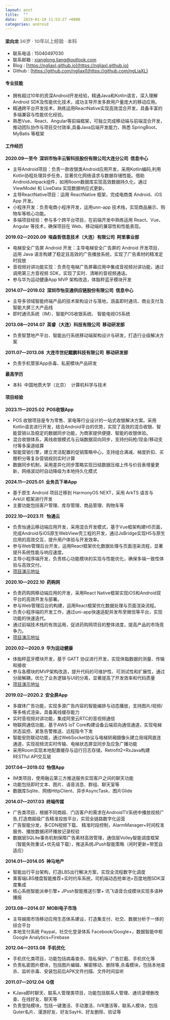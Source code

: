 ```yaml
---
layout: post
title:  ""
date:   2019-01-10 11:53:27 +0800
categories: android
---
```


#### 梁向龙 <span style="font-size:15px;color:grey">36岁 · 10年以上经验 · 本科<span>
- 	联系电话 : 15040497030
-	联系邮箱 : <a href="mailto:xianglong.liang@outlook.com">xianglong.liang@outlook.com</a>
-	Blog : [https://ngliaxl.github.io](https://ngliaxl.github.io)
-	Github : [https://github.com/ngliaxl](https://github.com/ngLiaXL)

####	专业技能
-	拥有超过10年的资深Android开发经验，精通Java和Kotlin语言，深入理解Android SDK及性能优化技术，成功主导开发多款用户量庞大的移动应用。
-	精通跨平台开发技术，熟练运用ReactNative实现高效混合开发，具备丰富的多端兼容与性能优化经验。
-	熟悉Vue、React、Angular等前端框架，可独立完成移动端与前端混合开发，推动团队协作与项目交付效率,具备Java后端开发能力，熟悉 SpringBoot、MyBatis 等框架

####	工作经历 
**2020.09—至今&nbsp;&nbsp;深圳市怡丰云智科技股份有限公司大连分公司&nbsp;&nbsp;信息中心**
- 主导Android项目：负责一款收银类Android应用开发，采用Kotlin编码,利用Kotlin协程处理异步任务，显著优化网络请求与数据存储性能。借助AndroidJetpack组件，如用Room数据库实现高效数据持久化，通过 ViewModel 和 LiveData 实现数据响应式更新。
- 主导ReactNative项目：运用 ReactNative 框架，完成电商类 Android、iOS App 开发。
- 小程序开发：负责电商小程序开发，运用unn-app 技术栈，实现商品展示、购物车等核心功能。
- 多端项目经验：参与多个跨平台项目，在前端开发中熟练运用 React、Vue、Angular 等技术，确保项目在 Web、移动端的兼容性和性能表现。

**2019.02—2020.09&nbsp;&nbsp;埃森哲信息技术（大连）有限公司&nbsp;&nbsp;阿里事业部**
- 电梯安全广告屏 Android 开发：主导电梯安全广告屏的 Android 开发项目，运用 Java 语言构建了稳定且高效的广告播放系统，实现了广告素材的精准定时投放
- 音视频对讲功能实现：负责在电梯广告屏幕应用中集成音视频对讲功能，通过调用第三方音视频 SDK，实现了实时、清晰的音视频通话。
- 参与华为运动健康App MVP 架构改造，体脂秤蓝牙模块开发

**2014.07—2019.02&nbsp;&nbsp;深圳市怡亚通供应链股份有限公司&nbsp;&nbsp;信息中心** 
- 主导多领域智能终端产品的技术架构设计与落地，涵盖即时通讯、商业支付及智能大屏三大产品线
- 即时通讯系统（IM）、智能POS收银系统、 智能电视OS系统

**2013.08—2014.07&nbsp;&nbsp;英睿（大连）科技有限公司&nbsp;&nbsp;移动研发部**
- 负责智慧地产平台、智能出行系统移动端架构设计与研发，打造行业级解决方案

**2011.07—2013.08&nbsp;&nbsp;大连市世纪鲲鹏科技有限公司&nbsp;&nbsp;移动研发部**
- 负责手机管家App杀毒、私密模块产品研发

**最高学历**
-   本科&nbsp;&nbsp;中国地质大学（北京）&nbsp;&nbsp;计算机科学与技术

####	项目经验

**2023.11—2025.02&nbsp;&nbsp;POS收银App**
-   POS 收银项目是专为零售、家电等行业设计的一站式收银解决方案。采用Kotlin语言进行开发，结合Android平台的优势，实现了高效的混合收银、智能营销以及稳定的数据同步功能，为商家提供便捷、智能的收银体验。
-   混合收银体系，离线收银模式与云端数据双向同步，支持扫码枪/现金/移动支付等多渠道结算
-   智能营销引擎，建立灵活配置的促销策略中心，支持组合满减、梯度折扣、买赠积分等复杂营销规则实时计算
-   数据同步机制，采用差异化同步策略实现日结数据压缩上传与价目表增量更新，网络波动时自动降级为本地持久化模式

**2024.11—2025.01&nbsp;&nbsp;业务员下单App**
-   基于原生 Android 项目迁移到 HarmonyOS NEXT，采用 ArkTS 语言与 ArkUI 框架进行开发
-   主要功能包括客户管理、库存管理、商品管理、购物车等

**2022.10—2023.11 &nbsp;&nbsp;怡通云**
-	负责怡通云移动端应用开发，采用混合开发模式，基于Vue框架构建H5页面，完成Android与iOS原生WebView壳工程的开发，通过JsBridge实现H5与原生应用的高效交互，提升用户体验与开发效率。
-	参与Web管理后台开发，运用React框架优化数据处理与页面渲染流程，显著提升系统性能与响应速度。
-	主导小程序端开发，负责核心功能模块的实现与性能优化，确保多端一致性体验与高效交付。  
-	[项目演示地址](https://a.vmall.com/app/C103967345)

**2020.10—2022.10&nbsp;&nbsp;药购网** 
-	负责药购网移动端应用的开发，采用React Native框架实现iOS和Android双平台的高效开发与部署。
-	参与Web管理后台的构建，运用React框架优化数据处理与页面渲染流程。
-	负责小程序端的开发工作，通过uni-app快速适配并发布至微信等平台，实现功能的快速迭代。
-	通过前端技术栈的有效运用，促进药购网项目的整体进度，提高产品的市场竞争力。
-	[项目演示地址](https://a.vmall.com/app/C103105531)

**2020.02—2020.9&nbsp;&nbsp;华为运动健康**  
-   体脂秤蓝牙模块开发，基于 GATT 协议进行开发，实现体脂数据的测量、传输和接收
-   参与各模块的MVP架构改造，提升代码的可维护性、可测试性和扩展性，通过分层解耦，优化了业务逻辑与UI的分离，显著提高了开发效率和代码质量
-	[项目演示地址](https://a.vmall.com/app/C10414141)

**2019.02—2020.2&nbsp;&nbsp;安全屏App**
-   多媒体广告功能，实现多源广告内容的智能编排与动态播放，支持图片/视频/等多格式渲染，具备离线缓存能力
-   实时音视频对讲功能，集成阿里云RTC的音视频通信
-   物联网通信功能，基于AWS IoT Core构建设备云端双向通信通道，实现电梯状态监控、紧急告警推送、远程指令下发
-   智能安防联动功能，通过WebSocket协议与电梯轿厢摄像头建立局域网直连通道，实现视频流实时传输、电梯状态屏显同步及应急广播功能
-   采用Room实现本地配置缓存与运行日志存储，Retrofit2+RxJava构建RESTful API交互层


**2017.04—2019.02&nbsp;&nbsp;怡信App**
-   IM类项目，使用融云第三方推送服务实现客户之间的聊天功能  
-   功能包括即时文本、图片、语音消息、群组、聊天室等    
-   数据库Sqlite、网络HttpClient、异步AsyncTask、图片Glide

**2014.07—2017.03&nbsp;&nbsp;终端传媒**
-	广告类项目，根据不同商超、门店客户的需求在AndroidTV系统中播放视频广告,打造商超级广告精准投放平台，实现全链路数字化运营
-   广告智能分发，多CDN视频下载、 精准时段控制，AlarmManager+时间校准服务、播放数据闭环播放记录校验
-   数据层SQLite事务机制保障广告素材高效管理，通信层Volley智能调度框架（智能失败重试+优先级下载），推送系统JPush智能策略（闲时更新+带宽自适应）

<!--
-	**2014.07—2015.06，怡亚通，宇商网**  
项目简介：     
• 电商类项目，功能包括商品展示、下单、支付、定位等  
• 微信、支付宝、QQ、微博分享登录、高德定位  
• 数据库Sqlite、网络Volley、异步AsyncTask、图片Volley的NetworkImageView  
职责：   
• 负责整体项目设计及研发
-->

<!--
-	**2014.05—2014.07，英睿，中国故事**  
项目简介：     
• 电商酒类项目，功能包括扫描二维码分享品酒经验、文章发布等  
• 支付宝、微信支付宝、zbar二维码  
• 网络Volley  
职责：   
• 负责整体项目设计及研发
-->


**2014.01—2014.05&nbsp;&nbsp;神马地产** 
-   智能出行平台架构，打造LBS出行解决方案，实现全流程数字化调度
-   乘客端LBS楼盘智能推荐+实时约车系统，司机端动态抢单池+百度地图SDK深度集成
-   核心系统智能派单引擎+ JPush智能推送引擎+ 讯飞语音合成模块实现多语种播报

**2013.08—2014.07&nbsp;&nbsp;MOBI电子市场**
-   主导越南市场移动应用生态体系建设，打造集支付、社交、数据分析于一体的综合平台
-   本地支付系统 Paypal，社交化登录体系 Facebook/Google+，数据智能中枢 Google Analytics+Firebase

**2012.04—2013.08&nbsp;&nbsp;手机优化** 
-   手机优化类项目，功能包括病毒查杀、隐私保护、广告拦截、手机优化等   
-   负责私密图片模块，包括图片编辑、解密移动、删除等,杀毒模块，包括本地查杀、监听杀毒、安装包前后APK文件扫描、文件时间监听

**2011.07—2012.04&nbsp;&nbsp;Q信**  
-	KJava即时聊天、联系人管理类项目，功能包括联系人管理、通讯录增删改查、在线好友、聊天等  
-	负责登陆模块，包括一键激活、手动激活、IVR激活等，联系人模块，包括Quter名片、漫游好友、好友SayHi、好友删除、验证等

